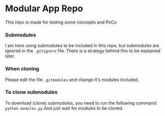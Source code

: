 # Modular App Repo 
This repo is made for testing some concepts and PoCs

### Submodules
I am here using submodules to be included in this repo, but submodules are ignored in the `.gitignore` file.
There is a strategy behind this to be explained later.

### When cloning
Please edit the file `.gitmodules` and change it's modules included.

### To clone submodules
To download (clone) submodules, you need to run the following command:
`python modules.py`
And just wait for modules to be cloned.